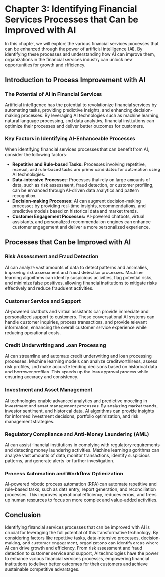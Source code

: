 Chapter 3: Identifying Financial Services Processes that Can be Improved with AI
================================================================================

In this chapter, we will explore the various financial services processes that can be enhanced through the power of artificial intelligence (AI). By identifying these processes and understanding how AI can improve them, organizations in the financial services industry can unlock new opportunities for growth and efficiency.

Introduction to Process Improvement with AI
-------------------------------------------

### The Potential of AI in Financial Services

Artificial intelligence has the potential to revolutionize financial services by automating tasks, providing predictive insights, and enhancing decision-making processes. By leveraging AI technologies such as machine learning, natural language processing, and data analytics, financial institutions can optimize their processes and deliver better outcomes for customers.

### Key Factors in Identifying AI-Enhanceable Processes

When identifying financial services processes that can benefit from AI, consider the following factors:

* **Repetitive and Rule-based Tasks:** Processes involving repetitive, manual, and rule-based tasks are prime candidates for automation using AI technologies.
* **Data-intensive Processes:** Processes that rely on large amounts of data, such as risk assessment, fraud detection, or customer profiling, can be enhanced through AI-driven data analytics and pattern recognition.
* **Decision-making Processes:** AI can augment decision-making processes by providing real-time insights, recommendations, and predictive models based on historical data and market trends.
* **Customer Engagement Processes:** AI-powered chatbots, virtual assistants, and personalized recommendation engines can enhance customer engagement and deliver a more personalized experience.

Processes that Can be Improved with AI
--------------------------------------

### Risk Assessment and Fraud Detection

AI can analyze vast amounts of data to detect patterns and anomalies, improving risk assessment and fraud detection processes. Machine learning algorithms can identify suspicious activities, flag potential risks, and minimize false positives, allowing financial institutions to mitigate risks effectively and reduce fraudulent activities.

### Customer Service and Support

AI-powered chatbots and virtual assistants can provide immediate and personalized support to customers. These conversational AI systems can handle customer inquiries, process transactions, and provide relevant information, enhancing the overall customer service experience while reducing operational costs.

### Credit Underwriting and Loan Processing

AI can streamline and automate credit underwriting and loan processing processes. Machine learning models can analyze creditworthiness, assess risk profiles, and make accurate lending decisions based on historical data and borrower profiles. This speeds up the loan approval process while ensuring accuracy and consistency.

### Investment and Asset Management

AI technologies enable advanced analytics and predictive modeling in investment and asset management processes. By analyzing market trends, investor sentiment, and historical data, AI algorithms can provide insights for informed investment decisions, portfolio optimization, and risk management strategies.

### Regulatory Compliance and Anti-Money Laundering (AML)

AI can assist financial institutions in complying with regulatory requirements and detecting money laundering activities. Machine learning algorithms can analyze vast amounts of data, monitor transactions, identify suspicious patterns, and generate alerts for further investigation.

### Process Automation and Workflow Optimization

AI-powered robotic process automation (RPA) can automate repetitive and rule-based tasks, such as data entry, report generation, and reconciliation processes. This improves operational efficiency, reduces errors, and frees up human resources to focus on more complex and value-added activities.

Conclusion
----------

Identifying financial services processes that can be improved with AI is crucial for leveraging the full potential of this transformative technology. By considering factors like repetitive tasks, data-intensive processes, decision-making, and customer engagement, organizations can identify areas where AI can drive growth and efficiency. From risk assessment and fraud detection to customer service and support, AI technologies have the power to enhance various financial services processes, empowering financial institutions to deliver better outcomes for their customers and achieve sustainable competitive advantages.
